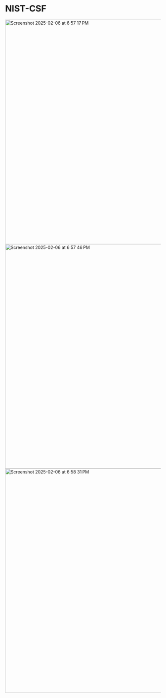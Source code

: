 # NIST-CSF

<img width="726" alt="Screenshot 2025-02-06 at 6 57 17 PM" src="https://github.com/user-attachments/assets/4921681d-2983-4e04-a356-970e6953178e" />

<img width="726" alt="Screenshot 2025-02-06 at 6 57 46 PM" src="https://github.com/user-attachments/assets/c67e4c46-3c2b-4754-833e-6aa72b1c2e89" />



<img width="725" alt="Screenshot 2025-02-06 at 6 58 31 PM" src="https://github.com/user-attachments/assets/47502efb-d750-45cc-8d81-6c18420cd26a" />
